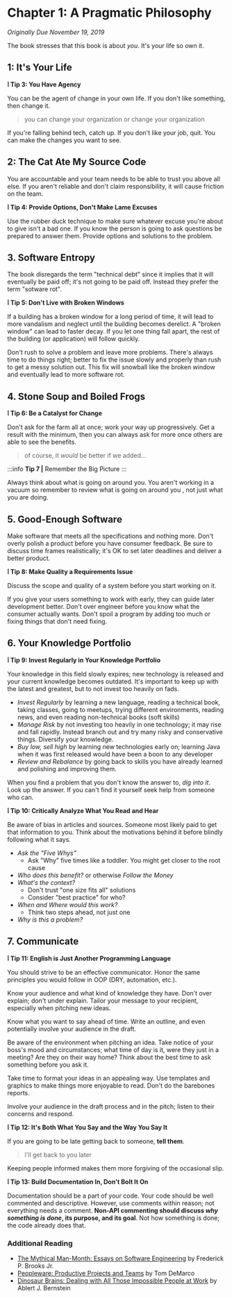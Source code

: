 # Chapter 1: A Pragmatic Philosophy
_Originally Due November 19, 2019_

The book stresses that this book is about *you*. It's your life so own it.

## 1: It's Your Life

**:grey_exclamation: Tip 3: You Have Agency**

You can be the agent of change in your own life. If you don't like something, then change it.

> you can change your organization or change your organization

If you're falling behind tech, catch up. If you don't like your job, quit. You can make the changes you want to see.

## 2: The Cat Ate My Source Code

You are accountable and your team needs to be able to trust you above all else. If you aren't reliable and don't claim responsibility, it will cause friction on the team.


**:grey_exclamation: Tip 4: Provide Options, Don't Make Lame Excuses**

Use the rubber duck technique to make sure whatever excuse you're about to give isn't a bad one. If you know the person is going to ask questions be prepared to answer them. Provide options and solutions to the problem. 

## 3. Software Entropy

The book disregards the term "technical debt" since it implies that it will eventually be paid off; it's not going to be paid off. Instead they prefer the term "sotware rot". 

**:grey_exclamation: Tip 5: Don't Live with Broken Windows**

If a building has a broken window for a long period of time, it will lead to more vandalism and neglect until the building becomes derelict. A "broken window" can lead to faster decay. If you let one thing fall apart, the rest of the building (or application) will follow quickly.

Don't rush to solve a problem and leave more problems. There's always time to do things right; better to fix the issue slowly and properly than rush to get a messy solution out. This fix will snowball like the broken window and eventually lead to more software rot.

## 4. Stone Soup and Boiled Frogs

**:grey_exclamation: Tip 6: Be a Catalyst for Change**

Don't ask for the farm all at once; work your way up progressively. Get a result with the minimum, then you can always ask for more once others are able to see the benefits.

> of course, it _would_ be better if we added...

:::info
**Tip 7 |** Remember the Big Picture
:::

Always think about what is going on around you. You aren't working in a vacuum so remember to review what is going on around you , not just what you are doing.

## 5. Good-Enough Software

Make software that meets all the specifications and nothing more. Don't overly polish a product before you have consumer feedback. Be sure to discuss time frames realistically; it's OK to set later deadlines and deliver a better product.

**:grey_exclamation: Tip 8: Make Quality a Requirements Issue**

Discuss the scope and quality of a system before you start working on it.

If you give your users something to work with early, they can guide later development better. Don't over engineer before you know what the consumer actually wants. Don't spoil a program by adding too much or fixing things that don't need fixing.

## 6. Your Knowledge Portfolio

**:grey_exclamation: Tip 9: Invest Regularly in Your Knowledge Portfolio**

Your knowledge in this field slowly expires; new technology is released and your current knowledge becomes outdated. It's important to keep up with the latest and greatest, but to not invest too heavily on fads.

* *Invest Regularly* by learning a new language, reading a technical book, taking classes, going to meetups, trying different environments, reading news, and even reading non-technical books (soft skills)
* *Manage Risk* by not investing too heavily in one technology; it may rise and fall rapidly. Instead branch out and try many risky and conservative things. Diversify your knowledge.
* *Buy low, sell high* by learning new technologies early on; learning Java when it was first released would have been a boon to any developer
* *Review and Rebalance* by going back to skills you have already learned and polishing and improving them.

When you find a problem that you don't know the answer to, *dig into it*. Look up the answer. If you can't find it yourself seek help from someone who can.

**:grey_exclamation: Tip 10: Critically Analyze What You Read and Hear**

Be aware of bias in articles and sources. Someone most likely paid to get that information to you. Think about the motivations behind it before blindly following what it says. 

* *Ask the "Five Whys"*
    * Ask "Why" five times like a toddler. You might get closer to the root cause
* *Who does this benefit?* or otherwise *Follow the Money*
* *What's the context?*
    * Don't trust "one size fits all" solutions
    * Consider "best practice" for who?
* *When and Where would this work?*
    * Think two steps ahead, not just one
* *Why is this a problem?*

## 7. Communicate

**:grey_exclamation: Tip 11: English is Just Another Programming Language**

You should strive to be an effective communicator. Honor the same principles you would follow in OOP (DRY, automation, etc.).

Know your audience and what kind of knowledge they have. Don't over explain; don't under explain. Tailor your message to your recipient, especially when pitching new ideas.

Know what you want to say ahead of time. Write an outline, and even potentially involve your audience in the draft.

Be aware of the environment when pitching an idea. Take notice of your boss's mood and circumstances; what time of day is it, were they just in a meeting? Are they on their way home? Think about the best time to ask something before you ask it.

Take time to format your ideas in an appealing way. Use templates and graphics to make things more enjoyable to read. Don't do the barebones reports.

Involve your audience in the draft process and in the pitch; listen to their concerns and respond.

**:grey_exclamation: Tip 12: It's Both What You Say and the Way You Say It**

If you are going to be late getting back to someone, **tell them**.

> I'll get back to you later

Keeping people informed makes them more forgiving of the occasional slip.

**:grey_exclamation: Tip 13: Build Documentation In, Don't Bolt It On**

Documentation should be a part of your code. Your code should be well commented and descriptive. However, use comments within reason; not everything needs a comment. **Non-API commenting should discuss *why something is done*, its purpose, and its goal**. Not how something is done; the code already does that.

### Additional Reading
* [The Mythical Man-Month: Essays on Software Engineering](https://smile.amazon.com/Mythical-Man-Month-Software-Engineering-Anniversary/dp/0201835959/ref=sr_1_1?crid=3H38G7L4NK44R&keywords=the+mythical+man+month&qid=1574174221&sprefix=the+mythical+%2Caps%2C253&sr=8-1) by Frederick P. Brooks Jr.
* [Peopleware: Productive Projects and Teams](https://smile.amazon.com/Peopleware-Productive-Projects-Teams-3rd/dp/0321934113/ref=sr_1_1?crid=1O20MZBJYCSIH&keywords=peopleware+productive+projects+and+teams&qid=1574174255&sprefix=Peopleware%2Caps%2C476&sr=8-1) by Tom DeMarco
* [Dinosaur Brains: Dealing with All Those Impossible People at Work](https://smile.amazon.com/Dinosaur-Brains-Dealing-Impossible-People/dp/0345410211/ref=sr_1_3?keywords=dealing+with+all+those+impossible+people+at+work&qid=1574174302&sr=8-3) by Ablert J. Bernstein
